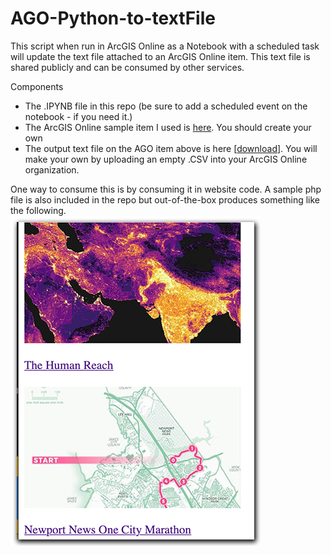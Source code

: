 # AGO-Python-to-textFile

This script when run in ArcGIS Online as a Notebook with a scheduled task will update the text file attached to an ArcGIS Online item.  This text file is shared publicly and can be consumed by other services.

Components
- The .IPYNB file in this repo (be sure to add a scheduled event on the notebook - if you need it.)
- The ArcGIS Online sample item I used is <a target="new" href="https://k12.maps.arcgis.com/home/item.html?id=45f7b3b45a2048f6b6cd9d849342f97c">here</a>. You should create your own
- The output text file on the AGO item above is here [<a href="https://k12.maps.arcgis.com/sharing/rest/content/items/45f7b3b45a2048f6b6cd9d849342f97c/data">download</a>].  You will make your own by uploading an empty .CSV into your ArcGIS Online organization.

One way to consume this is by consuming it in website code. A sample php file is also included in the repo but out-of-the-box produces something like the following.<br />
<img widdth=300 src="https://github.com/trbaker/AGO-Python-to-textFile/blob/main/screensample2.png?raw=true">
